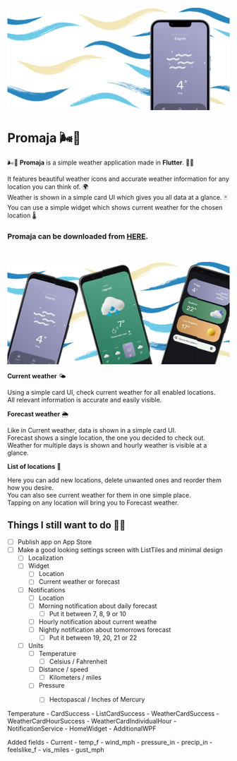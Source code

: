 ![Header](https://raw.githubusercontent.com/jokilic/promaja/main/screenshots/header-wide.png)

# Promaja 🌬️🍃

🌬️🍃 **Promaja** is a simple weather application made in **Flutter**. 👨‍💻

It features beautiful weather icons and accurate weather information for any location you can think of. 🌍\
Weather is shown in a simple card UI which gives you all data at a glance. 🃏\
You can use a simple widget which shows current weather for the chosen location 🌡️

### Promaja can be downloaded from [HERE](https://play.google.com/store/apps/details?id=com.josipkilic.promaja).
&nbsp;

![Multi](https://raw.githubusercontent.com/jokilic/promaja/main/screenshots/multi.png)

**Current weather** 🌤️

Using a simple card UI, check current weather for all enabled locations.\
All relevant information is accurate and easily visible.


**Forecast weather** 🌦️

Like in Current weather, data is shown in a simple card UI.\
Forecast shows a single location, the one you decided to check out.\
Weather for multiple days is shown and hourly weather is visible at a glance.

**List of locations** 📍

Here you can add new locations, delete unwanted ones and reorder them how you desire.\
You can also see current weather for them in one simple place.\
Tapping on any location will bring you to Forecast weather.

## Things I still want to do 👷‍♂️

- [ ] Publish app on App Store
- [ ] Make a good looking settings screen with ListTiles and minimal design
    - [ ] Localization
    - [ ] Widget
        - [ ] Location
        - [ ] Current weather or forecast
    - [ ] Notifications
        - [ ] Location
        - [ ] Morning notification about daily forecast
            - [ ] Put it between 7, 8, 9 or 10
        - [ ] Hourly notification about current weathe
        - [ ] Nightly notification about tomorrows forecast
            - [ ] Put it between 19, 20, 21 or 22
    - [ ] Units
        - [ ] Temperature
            - [ ] Celsius / Fahrenheit
        - [ ] Distance / speed
            - [ ] Kilometers / miles
        - [ ] Pressure
            - [ ] Hectopascal / Inches of Mercury



Temperature
    - CardSuccess
    - ListCardSuccess
    - WeatherCardSuccess
    - WeatherCardHourSuccess
    - WeatherCardIndividualHour
    - NotificationService
    - HomeWidget
    - AdditionalWPF

Added fields
    - Current
        - temp_f
        - wind_mph
        - pressure_in
        - precip_in
        - feelslike_f
        - vis_miles
        - gust_mph
